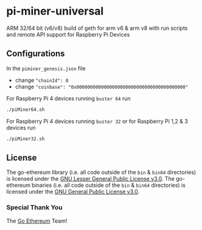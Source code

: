 # pi-miner-universal
ARM 32/64 bit (v6/v8) build of geth for arm v6 &amp; arm v8 with run scripts and remote API support for Raspberry Pi Devices

## Configurations
In the `piminer_genesis.json` file
- change `"chainId": 0`
- change `"coinbase": "0x0000000000000000000000000000000000000000"`

For Raspberry Pi 4 devices running `buster 64` run
```bash
./piMiner64.sh
```
For Raspberry Pi 4 devices running `buster 32` or for Raspberry Pi 1,2 &amp; 3 devices run
```bash
./piMiner32.sh
```

## License
The go-ethereum library (i.e. all code outside of the `bin` &amp; `bin64` directories) is licensed under the
[GNU Lesser General Public License v3.0](https://www.gnu.org/licenses/lgpl-3.0.en.html).
The go-ethereum binaries (i.e. all code outside of the `bin` &amp; `bin64` directories) is licensed under the
[GNU General Public License v3.0](https://www.gnu.org/licenses/gpl-3.0.en.html).

### Special Thank You
The [Go Ethereum](https://github.com/ethereum/go-ethereum) Team!
